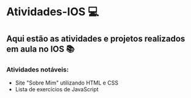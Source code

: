 # Atividades-IOS 💻

## Aqui estão as atividades e projetos realizados em aula no IOS 📚

### Atividades notáveis:
 - Site "Sobre Mim" utilizando HTML e CSS
 - Lista de exercícios de JavaScript
 